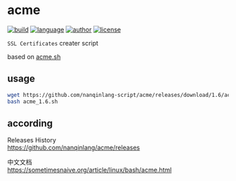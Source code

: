 # acme
[![build](https://github.com/nanqinlang/SVG/blob/master/build%20passing.svg)](https://github.com/nanqinlang-script/acme)
[![language](https://github.com/nanqinlang/SVG/blob/master/language-shell-blue.svg)](https://github.com/nanqinlang-script/acme)
[![author](https://github.com/nanqinlang/SVG/blob/master/author-nanqinlang-lightgrey.svg)](https://github.com/nanqinlang-script/acme)
[![license](https://github.com/nanqinlang/SVG/blob/master/license-GPLv3-orange.svg)](https://github.com/nanqinlang-script/acme)

`SSL Certificates` creater script

based on [acme.sh](https://github.com/Neilpang/acme.sh)

## usage
```bash
wget https://github.com/nanqinlang-script/acme/releases/download/1.6/acme_1.6.sh
bash acme_1.6.sh
```

## according
Releases History  
https://github.com/nanqinlang/acme/releases

中文文档  
https://sometimesnaive.org/article/linux/bash/acme.html
